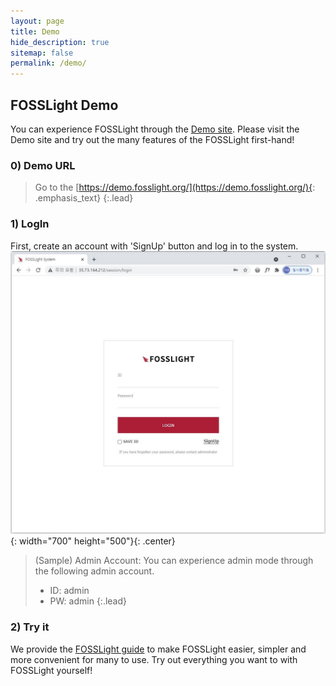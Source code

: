 ```yaml
---
layout: page
title: Demo
hide_description: true
sitemap: false
permalink: /demo/
---
```


## FOSSLight Demo

You can experience FOSSLight through the [Demo site](https://demo.fosslight.org/).
Please visit the Demo site and try out the many features of the FOSSLight first-hand!

### 0) Demo URL

> Go to the [https://demo.fosslight.org/](https://demo.fosslight.org/){: .emphasis_text}
> {:.lead}

### 1) LogIn

First, create an account with 'SignUp' button and log in to the system.
![FOSSLight Demo](../assets/img/demo/fosslight_demo_site_login.JPG){: width="700" height="500"}{: .center}

> (Sample) Admin Account: You can experience admin mode through the following admin account.
> - ID: admin
> - PW: admin
> {:.lead}

### 2) Try it

We provide the [FOSSLight guide](https://fosslight.org/fosslight-system-guide/) to make FOSSLight easier, simpler and more convenient for many to use.
Try out everything you want to with FOSSLight yourself!
